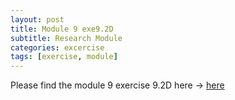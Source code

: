 ```yaml
---
layout: post
title: Module 9 exe9.2D
subtitle: Research Module
categories: excercise
tags: [exercise, module]
---
```


[docs]: https://sudeshnaidoo.github.io/assets/pdf/Exe9_2D_completed2.xlsx

Please find the module 9 exercise 9.2D here -> [here][docs]
 
